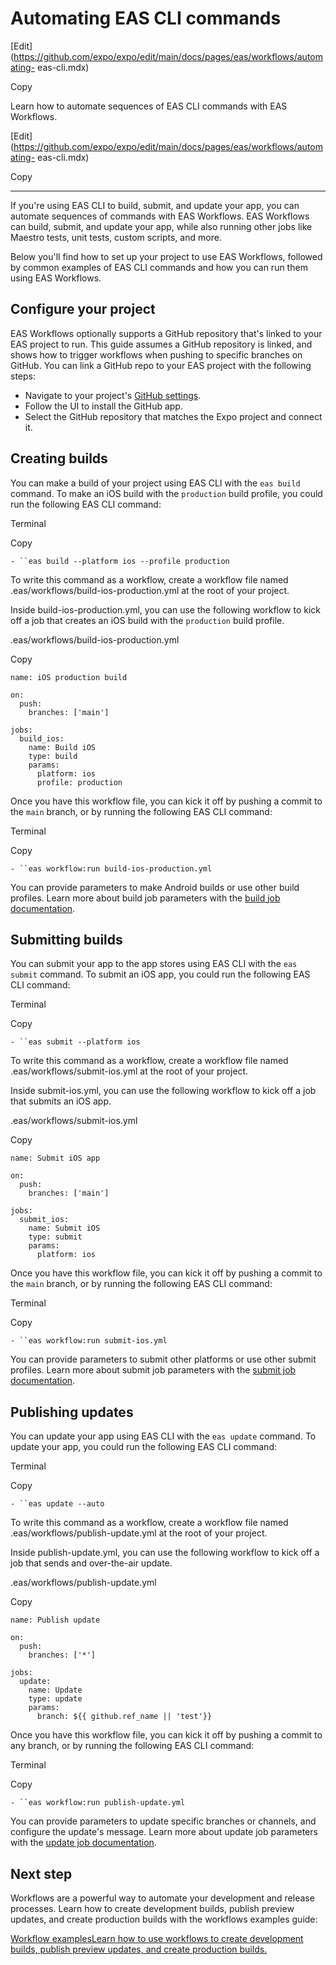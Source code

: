 # Automating EAS CLI commands

[Edit](https://github.com/expo/expo/edit/main/docs/pages/eas/workflows/automating-
eas-cli.mdx)

Copy

Learn how to automate sequences of EAS CLI commands with EAS Workflows.

[Edit](https://github.com/expo/expo/edit/main/docs/pages/eas/workflows/automating-
eas-cli.mdx)

Copy

* * *

If you're using EAS CLI to build, submit, and update your app, you can
automate sequences of commands with EAS Workflows. EAS Workflows can build,
submit, and update your app, while also running other jobs like Maestro tests,
unit tests, custom scripts, and more.

Below you'll find how to set up your project to use EAS Workflows, followed by
common examples of EAS CLI commands and how you can run them using EAS
Workflows.

## Configure your project

EAS Workflows optionally supports a GitHub repository that's linked to your
EAS project to run. This guide assumes a GitHub repository is linked, and
shows how to trigger workflows when pushing to specific branches on GitHub.
You can link a GitHub repo to your EAS project with the following steps:

  * Navigate to your project's [GitHub settings](https://expo.dev/accounts/%5Baccount%5D/projects/%5BprojectName%5D/github).
  * Follow the UI to install the GitHub app.
  * Select the GitHub repository that matches the Expo project and connect it.

## Creating builds

You can make a build of your project using EAS CLI with the `eas build`
command. To make an iOS build with the `production` build profile, you could
run the following EAS CLI command:

Terminal

Copy

`- ``eas build --platform ios --profile production`

To write this command as a workflow, create a workflow file named
.eas/workflows/build-ios-production.yml at the root of your project.

Inside build-ios-production.yml, you can use the following workflow to kick
off a job that creates an iOS build with the `production` build profile.

.eas/workflows/build-ios-production.yml

Copy

    
    
    name: iOS production build
    
    on:
      push:
        branches: ['main']
    
    jobs:
      build_ios:
        name: Build iOS
        type: build
        params:
          platform: ios
          profile: production
    

Once you have this workflow file, you can kick it off by pushing a commit to
the `main` branch, or by running the following EAS CLI command:

Terminal

Copy

`- ``eas workflow:run build-ios-production.yml`

You can provide parameters to make Android builds or use other build profiles.
Learn more about build job parameters with the [build job
documentation](/eas/workflows/syntax#build).

## Submitting builds

You can submit your app to the app stores using EAS CLI with the `eas submit`
command. To submit an iOS app, you could run the following EAS CLI command:

Terminal

Copy

`- ``eas submit --platform ios`

To write this command as a workflow, create a workflow file named
.eas/workflows/submit-ios.yml at the root of your project.

Inside submit-ios.yml, you can use the following workflow to kick off a job
that submits an iOS app.

.eas/workflows/submit-ios.yml

Copy

    
    
    name: Submit iOS app
    
    on:
      push:
        branches: ['main']
    
    jobs:
      submit_ios:
        name: Submit iOS
        type: submit
        params:
          platform: ios
    

Once you have this workflow file, you can kick it off by pushing a commit to
the `main` branch, or by running the following EAS CLI command:

Terminal

Copy

`- ``eas workflow:run submit-ios.yml`

You can provide parameters to submit other platforms or use other submit
profiles. Learn more about submit job parameters with the [submit job
documentation](/eas/workflows/syntax#submit).

## Publishing updates

You can update your app using EAS CLI with the `eas update` command. To update
your app, you could run the following EAS CLI command:

Terminal

Copy

`- ``eas update --auto`

To write this command as a workflow, create a workflow file named
.eas/workflows/publish-update.yml at the root of your project.

Inside publish-update.yml, you can use the following workflow to kick off a
job that sends and over-the-air update.

.eas/workflows/publish-update.yml

Copy

    
    
    name: Publish update
    
    on:
      push:
        branches: ['*']
    
    jobs:
      update:
        name: Update
        type: update
        params:
          branch: ${{ github.ref_name || 'test'}}
    

Once you have this workflow file, you can kick it off by pushing a commit to
any branch, or by running the following EAS CLI command:

Terminal

Copy

`- ``eas workflow:run publish-update.yml`

You can provide parameters to update specific branches or channels, and
configure the update's message. Learn more about update job parameters with
the [update job documentation](/eas/workflows/syntax#update).

## Next step

Workflows are a powerful way to automate your development and release
processes. Learn how to create development builds, publish preview updates,
and create production builds with the workflows examples guide:

[Workflow examplesLearn how to use workflows to create development builds,
publish preview updates, and create production
builds.](/eas/workflows/examples)

